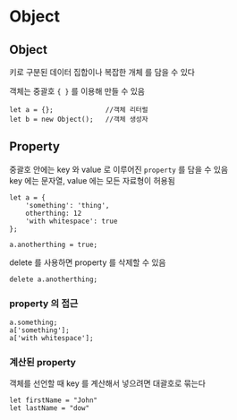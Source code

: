 # Object

## Object

키로 구분된 데이터 집합이나 복잡한 개체 를 담을 수 있다

객체는 중괄호 `{ }` 를 이용해 만들 수 있음

	let a = {};				//객체 리터럴
	let b = new Object();	//객체 생성자

## Property


중괄호 안에는 key 와 value 로 이루어진 `property` 를 담을 수 있음\
key 에는 문자열, value 에는 모든 자료형이 허용됨

	let a = {
		'something': 'thing',
		otherthing: 12
		'with whitespace': true
	};

	a.anotherthing = true;

delete 를 사용하면 property 를 삭제할 수 있음

	delete a.anotherthing;

### property 의 접근

	a.something;
	a['something'];
	a['with whitespace'];

### 계산된 property

객체를 선언할 때 key 를 계산해서 넣으려면 대괄호로 묶는다

	let firstName = "John"
	let lastName = "dow"

	
<!--stackedit_data:
eyJoaXN0b3J5IjpbLTMxMzYzNTQ4OCwtMjA0MzYzNTI3M119
-->